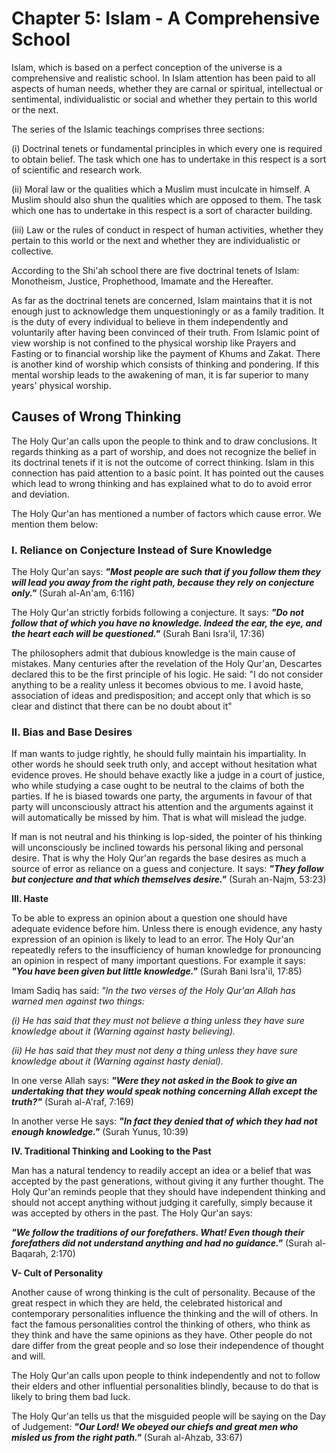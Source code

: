Chapter 5: Islam - A Comprehensive School
=========================================

Islam, which is based on a perfect conception of the universe is a
comprehensive and realistic school. In Islam attention has been paid to
all aspects of human needs, whether they are carnal or spiritual,
intellectual or sentimental, individualistic or social and whether they
pertain to this world or the next.

The series of the Islamic teachings comprises three sections:

(i) Doctrinal tenets or fundamental principles in which every one is
required to obtain belief. The task which one has to undertake in this
respect is a sort of scientific and research work.

(ii) Moral law or the qualities which a Muslim must inculcate in
himself. A Muslim should also shun the qualities which are opposed to
them. The task which one has to undertake in this respect is a sort of
character building.

(iii) Law or the rules of conduct in respect of human activities,
whether they pertain to this world or the next and whether they are
individualistic or collective.

According to the Shi'ah school there are five doctrinal tenets of Islam:
Monotheism, Justice, Prophethood, Imamate and the Hereafter.

As far as the doctrinal tenets are concerned, Islam maintains that it is
not enough just to acknowledge them unquestioningly or as a family
tradition. It is the duty of every individual to believe in them
independently and voluntarily after having been convinced of their
truth. From Islamic point of view worship is not confined to the
physical worship like Prayers and Fasting or to financial worship like
the payment of Khums and Zakat. There is another kind of worship which
consists of thinking and pondering. If this mental worship leads to the
awakening of man, it is far superior to many years' physical worship.

Causes of Wrong Thinking
------------------------

The Holy Qur'an calls upon the people to think and to draw conclusions.
It regards thinking as a part of worship, and does not recognize the
belief in its doctrinal tenets if it is not the outcome of correct
thinking. Islam in this connection has paid attention to a basic point.
It has pointed out the causes which lead to wrong thinking and has
explained what to do to avoid error and deviation.

The Holy Qur'an has mentioned a number of factors which cause error. We
mention them below:

### I. Reliance on Conjecture Instead of Sure Knowledge

The Holy Qur'an says: ***"Most people are such that if you follow them
they will lead you away from the right path, because they rely on
conjecture only."*** (Surah al-An'am, 6:116)

The Holy Qur'an strictly forbids following a conjecture. It says: ***"Do
not follow that of which you have no knowledge. Indeed the ear, the eye,
and the heart each will be questioned."*** (Surah Bani Isra'il, 17:36)

The philosophers admit that dubious knowledge is the main cause of
mistakes. Many centuries after the revelation of the Holy Qur'an,
Descartes declared this to be the first principle of his logic. He said:
"I do not consider anything to be a reality unless it becomes obvious to
me. I avoid haste, association of ideas and predisposition; and accept
only that which is so clear and distinct that there can be no doubt
about it"

### II. Bias and Base Desires

If man wants to judge rightly, he should fully maintain his
impartiality. In other words he should seek truth only, and accept
without hesitation what evidence proves. He should behave exactly like a
judge in a court of justice, who while studying a case ought to be
neutral to the claims of both the parties. If he is biased towards one
party, the arguments in favour of that party will unconsciously attract
his attention and the arguments against it will automatically be missed
by him. That is what will mislead the judge.

If man is not neutral and his thinking is lop-sided, the pointer of his
thinking will unconsciously be inclined towards his personal liking and
personal desire. That is why the Holy Qur'an regards the base desires as
much a source of error as reliance on a guess and conjecture. It says:
***"They follow but conjecture and that which themselves desire."***
(Surah an-Najm, 53:23)

**III. Haste**

To be able to express an opinion about a question one should have
adequate evidence before him. Unless there is enough evidence, any hasty
expression of an opinion is likely to lead to an error. The Holy Qur'an
repeatedly refers to the insufficiency of human knowledge for
pronouncing an opinion in respect of many important questions. For
example it says: ***"You have been given but little knowledge."***
(Surah Bani Isra'il, 17:85)

Imam Sadiq has said: *"In the two verses of the Holy Qur'an Allah has
warned men against two things:*

*(i) He has said that they must not believe a thing unless they have
sure knowledge about it (Warning against hasty believing).*

*(ii) He has said that they must not deny a thing unless they have sure
knowledge about it (Warning against hasty denial).*

In one verse Allah says: ***"Were they not asked in the Book to give an
undertaking that they would speak nothing concerning Allah except the
truth?"*** (Surah al-A'raf, 7:169)

In another verse He says: ***"In fact they denied that of which they had
not enough knowledge."*** (Surah Yunus, 10:39)

**IV. Traditional Thinking and Looking to the Past**

Man has a natural tendency to readily accept an idea or a belief that
was accepted by the past generations, without giving it any further
thought. The Holy Qur'an reminds people that they should have
independent thinking and should not accept anything without judging it
carefully, simply because it was accepted by others in the past. The
Holy Qur'an says:

***"We follow the traditions of our forefathers. What! Even though their
forefathers did not understand anything and had no guidance."*** (Surah
al-Baqarah, 2:170)

**V- Cult of Personality**

Another cause of wrong thinking is the cult of personality. Because of
the great respect in which they are held, the celebrated historical and
contemporary personalities influence the thinking and the will of
others. In fact the famous personalities control the thinking of others,
who think as they think and have the same opinions as they have. Other
people do not dare differ from the great people and so lose their
independence of thought and will.

The Holy Qur'an calls upon people to think independently and not to
follow their elders and other influential personalities blindly, because
to do that is likely to bring them bad luck.

The Holy Qur'an tells us that the misguided people will be saying on the
Day of Judgement: ***"Our Lord! We obeyed our chiefs and great men who
misled us from the right path."*** (Surah al-Ahzab, 33:67)


